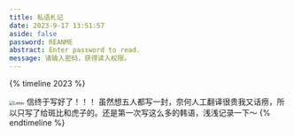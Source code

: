 ```yaml
---
title: 私语札记
date: 2023-9-17 13:51:57
aside: false
password: REANME  
abstract: Enter password to read. 
message: 请输入密码，获得读入权限。
---
```


{% timeline 2023 %}
<!-- timeline 09-16 -->
<img src="https://www.z4a.net/images/2023/09/17/ba96b083da4772369c2ef7ec59d56d7134952581.jpg" alt="Letter" style="zoom:50%;" />
信终于写好了！！！
虽然想五人都写一封，奈何人工翻译很贵我又话痨，所以只写了给斑比和虎子的。还是第一次写这么多的韩语，浅浅记录一下～
<!-- endtimeline -->
{% endtimeline %}
